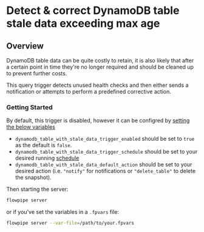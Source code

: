 # Detect & correct DynamoDB table stale data exceeding max age

## Overview

DynamoDB table data can be quite costly to retain, it is also likely that after a certain point in time they're no longer required and should be cleaned up to prevent further costs.

This query trigger detects unused health checks and then either sends a notification or attempts to perform a predefined corrective action.

### Getting Started

By default, this trigger is disabled, however it can be configred by [setting the below variables](https://flowpipe.io/docs/build/mod-variables#passing-input-variables)
- `dynamodb_table_with_stale_data_trigger_enabled` should be set to `true` as the default is `false`.
- `dynamodb_table_with_stale_data_trigger_schedule` should be set to your desired running [schedule](https://flowpipe.io/docs/flowpipe-hcl/trigger/schedule#more-examples)
- `dynamodb_table_with_stale_data_default_action` should be set to your desired action (i.e. `"notify"` for notifications or `"delete_table"` to delete the snapshot).

Then starting the server:
```sh
flowpipe server
```

or if you've set the variables in a `.fpvars` file:
```sh
flowpipe server --var-file=/path/to/your.fpvars
```